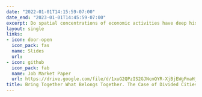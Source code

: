 ```yaml
---
date: "2022-01-01T14:15:59-07:00"
date_end: "2023-01-01T14:45:59-07:00"
excerpt: Do spatial concentrations of economic activities have deep historical roots in Europe? This paper explores a unique quasi-natural experiment of opening borders within cities that were historically a single urban entity and were divided due to border shifts following major historical conflicts. After inter-city borders were opened, I find that local economic activities, measured by remotely sensed nightlight, became more concentrated close to the pre-division city centers. This raises an important question, what type of border opening is more important in spurring agglomeration, the free movement of goods or of people? When looking into potential mechanisms behind the impact, using national business register databases, I find that proximity to former historical centers is more prominent, particularly after allowance of the free movement of people as a part of the Schengen agreement in 2008, whereas gaining broader market access following the 2004 EU enlargement is less important. I account for two main channels. First, I show that firms in the consumption sectors are more exposed to the free movement of people and are more likely to start operating closer to historical city centers than are firms in the production sectors, which are less affected by local market potentials. Second, I show that cities in which cultural and language differences are not barriers to cross-border cooperation are more influenced by the free movement of people than cities where these barriers still exist. Hence, spatial agglomerations near pre-division city centers are more apparent in almost _borderless_ cities.
layout: single
links:
- icon: door-open
  icon_pack: fas
  name: Slides
  url: 
- icon: github
  icon_pack: fab
  name: Job Market Paper
  url: https://drive.google.com/file/d/1xuG2QPzIS2GJNcmQYR-XjBjEWgFmaHjc/view
title: Bring Together What Belongs Together. The Case of Divided Cities in Europe
---
```


